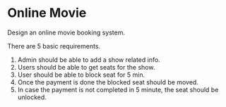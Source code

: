# Online Movie 
Design an online movie booking system. 

There are 5 basic requirements.

1. Admin should be able to add a show related info.
2. Users should be able to get seats for the show.
3. User should be able to block seat for 5 min.
4. Once the payment is done the blocked seat should be moved.
5. In case the payment is not completed in 5 minute, the seat should
be unlocked.
